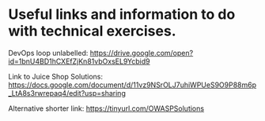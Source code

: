 # Useful links and information to do with technical exercises.

DevOps loop unlabelled:
https://drive.google.com/open?id=1bnU4BD1hCXEfZjKn81vbOxsEL9Ycbid9

Link to Juice Shop Solutions: 
https://docs.google.com/document/d/11vz9NSrOLJ7uhiWPUeS9O9P88m6p_LtA8s3rwrepaq4/edit?usp=sharing 

Alternative shorter link: 
https://tinyurl.com/OWASPSolutions

